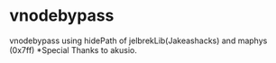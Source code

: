 # vnodebypass
vnodebypass using hidePath of jelbrekLib(Jakeashacks) and maphys (0x7ff)
  *Special Thanks to akusio.
